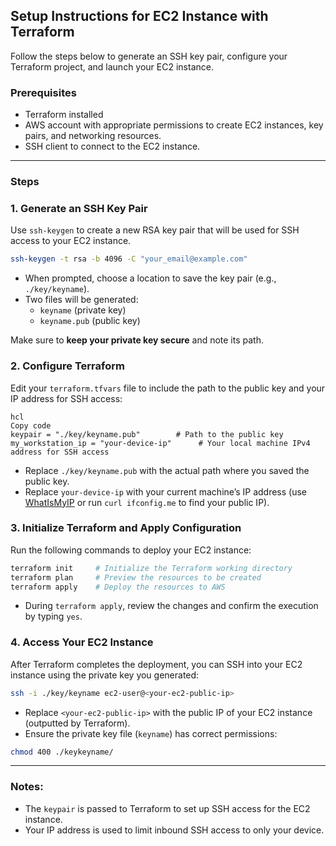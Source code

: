 ## Setup Instructions for EC2 Instance with Terraform

Follow the steps below to generate an SSH key pair, configure your Terraform project, and launch your EC2 instance.

### Prerequisites

- Terraform installed
- AWS account with appropriate permissions to create EC2 instances, key pairs, and networking resources.
- SSH client to connect to the EC2 instance.

---

### Steps

### 1. Generate an SSH Key Pair

Use `ssh-keygen` to create a new RSA key pair that will be used for SSH access to your EC2 instance.

```bash
ssh-keygen -t rsa -b 4096 -C "your_email@example.com"

```

- When prompted, choose a location to save the key pair (e.g., `./key/keyname`).
- Two files will be generated:
  - `keyname` (private key)
  - `keyname.pub` (public key)

Make sure to **keep your private key secure** and note its path.

### 2. Configure Terraform

Edit your `terraform.tfvars` file to include the path to the public key and your IP address for SSH access:

```
hcl
Copy code
keypair = "./key/keyname.pub"        # Path to the public key
my_workstation_ip = "your-device-ip"      # Your local machine IPv4 address for SSH access

```

- Replace `./key/keyname.pub` with the actual path where you saved the public key.
- Replace `your-device-ip` with your current machine’s IP address (use [WhatIsMyIP](https://www.whatismyip.com/) or run `curl ifconfig.me` to find your public IP).

### 3. Initialize Terraform and Apply Configuration

Run the following commands to deploy your EC2 instance:

```bash
terraform init     # Initialize the Terraform working directory
terraform plan     # Preview the resources to be created
terraform apply    # Deploy the resources to AWS

```

- During `terraform apply`, review the changes and confirm the execution by typing `yes`.

### 4. Access Your EC2 Instance

After Terraform completes the deployment, you can SSH into your EC2 instance using the private key you generated:

```bash
ssh -i ./key/keyname ec2-user@<your-ec2-public-ip>

```

- Replace `<your-ec2-public-ip>` with the public IP of your EC2 instance (outputted by Terraform).
- Ensure the private key file (`keyname`) has correct permissions:

```bash
chmod 400 ./keykeyname/

```

---

### Notes:

- The `keypair` is passed to Terraform to set up SSH access for the EC2 instance.
- Your IP address is used to limit inbound SSH access to only your device.
